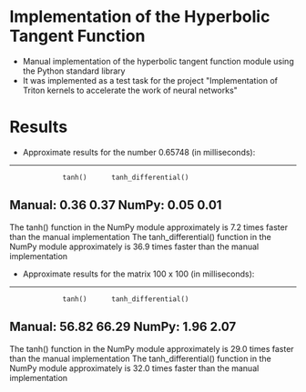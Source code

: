# Implementation of the Hyperbolic Tangent Function
- Manual implementation of the hyperbolic tangent function module using the Python standard library
- It was implemented as a test task for the project "Implementation of Triton kernels to accelerate the work of neural networks"

# Results
- Approximate results for the number 0.65748 (in milliseconds):
--------------------------------------------------
			     tanh() 	 tanh_differential()
Manual: 	 0.36 		 0.37
NumPy: 		 0.05 		 0.01
--------------------------------------------------
The tanh() function in the NumPy module approximately is 7.2 times faster than the manual implementation
The tanh_differential() function in the NumPy module approximately is 36.9 times faster than the manual implementation



- Approximate results for the matrix 100 x 100 (in milliseconds):
--------------------------------------------------
			     tanh() 	 tanh_differential()
Manual: 	 56.82 		 66.29
NumPy: 		 1.96 		 2.07
--------------------------------------------------
The tanh() function in the NumPy module approximately is 29.0 times faster than the manual implementation
The tanh_differential() function in the NumPy module approximately is 32.0 times faster than the manual implementation
